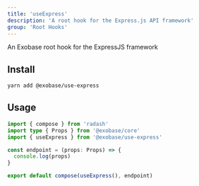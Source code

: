 ```yaml
---
title: 'useExpress'
description: 'A root hook for the Express.js API framework'
group: 'Root Hooks'
---
```


An Exobase root hook for the ExpressJS framework

## Install

```sh
yarn add @exobase/use-express
```

## Usage

```ts
import { compose } from 'radash'
import type { Props } from '@exobase/core'
import { useExpress } from '@exobase/use-express'

const endpoint = (props: Props) => {
  console.log(props)
}

export default compose(useExpress(), endpoint)
```
